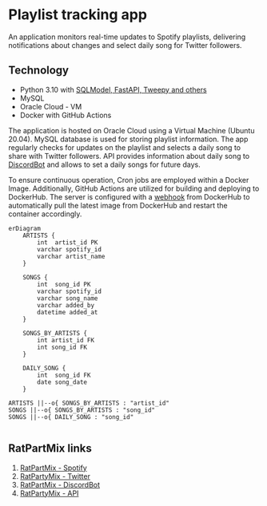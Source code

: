 # Playlist tracking app

An application monitors real-time updates to Spotify playlists,
delivering notifications about changes and select daily song for Twitter followers.

## Technology

- Python 3.10 with [SQLModel, FastAPI, Tweepy and others](https://github.com/zawislakm/RatPartyMixTracker/blob/master/config_files/requirements.txt)
- MySQL
- Oracle Cloud - VM
- Docker with GitHub Actions


The application is hosted on Oracle Cloud using a Virtual Machine (Ubuntu 20.04). MySQL database is used for 
storing playlist information. The app regularly checks for updates on the playlist and selects a 
daily song to share with Twitter followers. API provides information about daily song to 
[DiscordBot]((https://github.com/JakubDralus/discord-bot)) and allows to set a daily songs for future days. 

To ensure continuous operation, Cron jobs are employed within a Docker Image. Additionally,
GitHub Actions are utilized for building and deploying to DockerHub. The server is configured with a
[webhook](https://github.com/adnanh/webhook) from DockerHub to automatically pull the latest 
image from DockerHub and restart the container accordingly.


```mermaid
erDiagram
    ARTISTS {
        int  artist_id PK
        varchar spotify_id
        varchar artist_name
    }

    SONGS {
        int  song_id PK
        varchar spotify_id
        varchar song_name
        varchar added_by
        datetime added_at  
    }

    SONGS_BY_ARTISTS {
        int artist_id FK
        int song_id FK
    }

    DAILY_SONG {
        int  song_id FK
        date song_date
    }

ARTISTS ||--o{ SONGS_BY_ARTISTS : "artist_id"
SONGS ||--o{ SONGS_BY_ARTISTS : "song_id"
SONGS ||--o{ DAILY_SONG : "song_id"


```

## RatPartMix links

1. [RatPartMix - Spotify](https://open.spotify.com/playlist/0RHhiQ6hGLKgjE7eqNdXzh?si=42gbm0djRZ25L4x0Tq-d_Q&nd=1)
2. [RatPartyMix - Twitter](https://twitter.com/RatPartyMix)
3. [RatPartMix - DiscordBot](https://github.com/JakubDralus/discord-bot)
4. [RatPartyMix - API](http://130.61.63.141:8888/docs)




